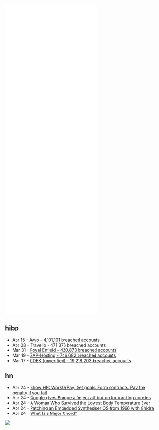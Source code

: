 ![Metrics](https://raw.githubusercontent.com/phixion/phixion/master/metrics.svg)

## hibp

<!--
for https://github.com/phixion/phixion/blob/main/.github/workflows/feeds.yml
-->
<!--START_SECTION:haveibeenpwnd-->
- Apr 15 - [Avvo - 4,101,101 breached accounts](https://haveibeenpwned.com/PwnedWebsites#Avvo)
- Apr 08 - [Travelio - 471,376 breached accounts](https://haveibeenpwned.com/PwnedWebsites#Travelio)
- Mar 31 - [Royal Enfield - 420,873 breached accounts](https://haveibeenpwned.com/PwnedWebsites#RoyalEnfield)
- Mar 19 - [ZAP-Hosting - 746,682 breached accounts](https://haveibeenpwned.com/PwnedWebsites#ZAPHosting)
- Mar 17 - [CDEK (unverified) - 19,218,203 breached accounts](https://haveibeenpwned.com/PwnedWebsites#CDEK)
<!--END_SECTION:haveibeenpwnd-->

## hn

<!--
for https://github.com/phixion/phixion/blob/main/.github/workflows/feeds.yml
-->
<!--START_SECTION:hn-->
- Apr 24 - [Show HN: WorkOrPay: Set goals. Form contracts. Pay the penalty if you fail](https://www.workorpay.com/)
- Apr 24 - [Google gives Europe a ‘reject all’ button for tracking cookies](https://www.theverge.com/2022/4/21/23035289/google-reject-all-cookie-button-eu-privacy-data-laws)
- Apr 24 - [A Woman Who Survived the Lowest Body Temperature Ever](https://www.atlasobscura.com/articles/the-woman-who-survived-the-lowest-body-temperature-ever)
- Apr 24 - [Patching an Embedded Synthesiser OS from 1996 with Ghidra](http://blog.petersobot.com/patching-the-k2500)
- Apr 24 - [What Is a Major Chord?](https://www.jefftk.com/p/what-is-a-major-chord)
<!--END_SECTION:hn-->

<!--
for https://yhype.me
-->
![](https://hit.yhype.me/github/profile?user_id=13013670)

